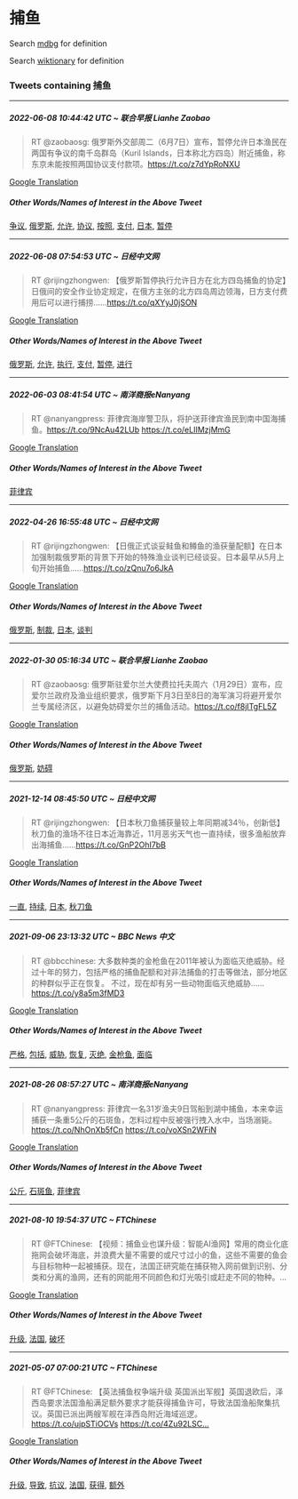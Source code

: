 # 捕鱼

Search [mdbg](https://www.mdbg.net/chinese/dictionary?page=worddict&wdrst=0&wdqb=捕鱼) for definition

Search [wiktionary](https://en.wiktionary.org/wiki/捕鱼) for definition

### Tweets containing 捕鱼

___
##### 2022-06-08 10:44:42 UTC ~ 联合早报 Lianhe Zaobao
> RT @zaobaosg: 俄罗斯外交部周二（6月7日）宣布，暂停允许日本渔民在两国有争议的南千岛群岛（Kuril Islands，日本称北方四岛）附近捕鱼，称东京未能按照两国协议支付款项。https://t.co/z7dYpRoNXU

[Google Translation](https://translate.google.com/?hi=en&tab=TT&sl=zh-CN&tl=en&op=translate&text=RT+%40zaobaosg%3A+%E4%BF%84%E7%BD%97%E6%96%AF%E5%A4%96%E4%BA%A4%E9%83%A8%E5%91%A8%E4%BA%8C%EF%BC%886%E6%9C%887%E6%97%A5%EF%BC%89%E5%AE%A3%E5%B8%83%EF%BC%8C%E6%9A%82%E5%81%9C%E5%85%81%E8%AE%B8%E6%97%A5%E6%9C%AC%E6%B8%94%E6%B0%91%E5%9C%A8%E4%B8%A4%E5%9B%BD%E6%9C%89%E4%BA%89%E8%AE%AE%E7%9A%84%E5%8D%97%E5%8D%83%E5%B2%9B%E7%BE%A4%E5%B2%9B%EF%BC%88Kuril+Islands%EF%BC%8C%E6%97%A5%E6%9C%AC%E7%A7%B0%E5%8C%97%E6%96%B9%E5%9B%9B%E5%B2%9B%EF%BC%89%E9%99%84%E8%BF%91%E6%8D%95%E9%B1%BC%EF%BC%8C%E7%A7%B0%E4%B8%9C%E4%BA%AC%E6%9C%AA%E8%83%BD%E6%8C%89%E7%85%A7%E4%B8%A4%E5%9B%BD%E5%8D%8F%E8%AE%AE%E6%94%AF%E4%BB%98%E6%AC%BE%E9%A1%B9%E3%80%82https%3A%2F%2Ft.co%2Fz7dYpRoNXU)
##### Other Words/Names of Interest in the Above Tweet
[争议](争议.md), [俄罗斯](俄罗斯.md), [允许](允许.md), [协议](协议.md), [按照](按照.md), [支付](支付.md), [日本](日本.md), [暂停](暂停.md)
___
##### 2022-06-08 07:54:53 UTC ~ 日经中文网
> RT @rijingzhongwen: 【俄罗斯暂停执行允许日方在北方四岛捕鱼的协定】日俄间的安全作业协定规定，在俄方主张的北方四岛周边领海，日方支付费用后可以进行捕捞……https://t.co/qXYyJ0jSON

[Google Translation](https://translate.google.com/?hi=en&tab=TT&sl=zh-CN&tl=en&op=translate&text=RT+%40rijingzhongwen%3A+%E3%80%90%E4%BF%84%E7%BD%97%E6%96%AF%E6%9A%82%E5%81%9C%E6%89%A7%E8%A1%8C%E5%85%81%E8%AE%B8%E6%97%A5%E6%96%B9%E5%9C%A8%E5%8C%97%E6%96%B9%E5%9B%9B%E5%B2%9B%E6%8D%95%E9%B1%BC%E7%9A%84%E5%8D%8F%E5%AE%9A%E3%80%91%E6%97%A5%E4%BF%84%E9%97%B4%E7%9A%84%E5%AE%89%E5%85%A8%E4%BD%9C%E4%B8%9A%E5%8D%8F%E5%AE%9A%E8%A7%84%E5%AE%9A%EF%BC%8C%E5%9C%A8%E4%BF%84%E6%96%B9%E4%B8%BB%E5%BC%A0%E7%9A%84%E5%8C%97%E6%96%B9%E5%9B%9B%E5%B2%9B%E5%91%A8%E8%BE%B9%E9%A2%86%E6%B5%B7%EF%BC%8C%E6%97%A5%E6%96%B9%E6%94%AF%E4%BB%98%E8%B4%B9%E7%94%A8%E5%90%8E%E5%8F%AF%E4%BB%A5%E8%BF%9B%E8%A1%8C%E6%8D%95%E6%8D%9E%E2%80%A6%E2%80%A6https%3A%2F%2Ft.co%2FqXYyJ0jSON)
##### Other Words/Names of Interest in the Above Tweet
[俄罗斯](俄罗斯.md), [允许](允许.md), [执行](执行.md), [支付](支付.md), [暂停](暂停.md), [进行](进行.md)
___
##### 2022-06-03 08:41:54 UTC ~ 南洋商报eNanyang
> RT @nanyangpress: 菲律宾海岸警卫队，将护送菲律宾渔民到南中国海捕鱼。https://t.co/9NcAu42LUb https://t.co/eLIIMzjMmG

[Google Translation](https://translate.google.com/?hi=en&tab=TT&sl=zh-CN&tl=en&op=translate&text=RT+%40nanyangpress%3A+%E8%8F%B2%E5%BE%8B%E5%AE%BE%E6%B5%B7%E5%B2%B8%E8%AD%A6%E5%8D%AB%E9%98%9F%EF%BC%8C%E5%B0%86%E6%8A%A4%E9%80%81%E8%8F%B2%E5%BE%8B%E5%AE%BE%E6%B8%94%E6%B0%91%E5%88%B0%E5%8D%97%E4%B8%AD%E5%9B%BD%E6%B5%B7%E6%8D%95%E9%B1%BC%E3%80%82https%3A%2F%2Ft.co%2F9NcAu42LUb+https%3A%2F%2Ft.co%2FeLIIMzjMmG)
##### Other Words/Names of Interest in the Above Tweet
[菲律宾](菲律宾.md)
___
##### 2022-04-26 16:55:48 UTC ~ 日经中文网
> RT @rijingzhongwen: 【日俄正式谈妥鲑鱼和鳟鱼的渔获量配额】在日本加强制裁俄罗斯的背景下开始的特殊渔业谈判已经谈妥。日本最早从5月上旬开始捕鱼……https://t.co/zQnu7o6JkA

[Google Translation](https://translate.google.com/?hi=en&tab=TT&sl=zh-CN&tl=en&op=translate&text=RT+%40rijingzhongwen%3A+%E3%80%90%E6%97%A5%E4%BF%84%E6%AD%A3%E5%BC%8F%E8%B0%88%E5%A6%A5%E9%B2%91%E9%B1%BC%E5%92%8C%E9%B3%9F%E9%B1%BC%E7%9A%84%E6%B8%94%E8%8E%B7%E9%87%8F%E9%85%8D%E9%A2%9D%E3%80%91%E5%9C%A8%E6%97%A5%E6%9C%AC%E5%8A%A0%E5%BC%BA%E5%88%B6%E8%A3%81%E4%BF%84%E7%BD%97%E6%96%AF%E7%9A%84%E8%83%8C%E6%99%AF%E4%B8%8B%E5%BC%80%E5%A7%8B%E7%9A%84%E7%89%B9%E6%AE%8A%E6%B8%94%E4%B8%9A%E8%B0%88%E5%88%A4%E5%B7%B2%E7%BB%8F%E8%B0%88%E5%A6%A5%E3%80%82%E6%97%A5%E6%9C%AC%E6%9C%80%E6%97%A9%E4%BB%8E5%E6%9C%88%E4%B8%8A%E6%97%AC%E5%BC%80%E5%A7%8B%E6%8D%95%E9%B1%BC%E2%80%A6%E2%80%A6https%3A%2F%2Ft.co%2FzQnu7o6JkA)
##### Other Words/Names of Interest in the Above Tweet
[俄罗斯](俄罗斯.md), [制裁](制裁.md), [日本](日本.md), [谈判](谈判.md)
___
##### 2022-01-30 05:16:34 UTC ~ 联合早报 Lianhe Zaobao
> RT @zaobaosg: 俄罗斯驻爱尔兰大使费拉托夫周六（1月29日）宣布，应爱尔兰政府及渔业组织要求，俄罗斯下月3日至8日的海军演习将避开爱尔兰专属经济区，以避免妨碍爱尔兰的捕鱼活动。https://t.co/f8jITgFL5Z

[Google Translation](https://translate.google.com/?hi=en&tab=TT&sl=zh-CN&tl=en&op=translate&text=RT+%40zaobaosg%3A+%E4%BF%84%E7%BD%97%E6%96%AF%E9%A9%BB%E7%88%B1%E5%B0%94%E5%85%B0%E5%A4%A7%E4%BD%BF%E8%B4%B9%E6%8B%89%E6%89%98%E5%A4%AB%E5%91%A8%E5%85%AD%EF%BC%881%E6%9C%8829%E6%97%A5%EF%BC%89%E5%AE%A3%E5%B8%83%EF%BC%8C%E5%BA%94%E7%88%B1%E5%B0%94%E5%85%B0%E6%94%BF%E5%BA%9C%E5%8F%8A%E6%B8%94%E4%B8%9A%E7%BB%84%E7%BB%87%E8%A6%81%E6%B1%82%EF%BC%8C%E4%BF%84%E7%BD%97%E6%96%AF%E4%B8%8B%E6%9C%883%E6%97%A5%E8%87%B38%E6%97%A5%E7%9A%84%E6%B5%B7%E5%86%9B%E6%BC%94%E4%B9%A0%E5%B0%86%E9%81%BF%E5%BC%80%E7%88%B1%E5%B0%94%E5%85%B0%E4%B8%93%E5%B1%9E%E7%BB%8F%E6%B5%8E%E5%8C%BA%EF%BC%8C%E4%BB%A5%E9%81%BF%E5%85%8D%E5%A6%A8%E7%A2%8D%E7%88%B1%E5%B0%94%E5%85%B0%E7%9A%84%E6%8D%95%E9%B1%BC%E6%B4%BB%E5%8A%A8%E3%80%82https%3A%2F%2Ft.co%2Ff8jITgFL5Z)
##### Other Words/Names of Interest in the Above Tweet
[俄罗斯](俄罗斯.md), [妨碍](妨碍.md)
___
##### 2021-12-14 08:45:50 UTC ~ 日经中文网
> RT @rijingzhongwen: 【日本秋刀鱼捕获量较上年同期减34％，创新低】秋刀鱼的渔场不往日本近海靠近，11月恶劣天气也一直持续，很多渔船放弃出海捕鱼……https://t.co/GnP2OhI7bB

[Google Translation](https://translate.google.com/?hi=en&tab=TT&sl=zh-CN&tl=en&op=translate&text=RT+%40rijingzhongwen%3A+%E3%80%90%E6%97%A5%E6%9C%AC%E7%A7%8B%E5%88%80%E9%B1%BC%E6%8D%95%E8%8E%B7%E9%87%8F%E8%BE%83%E4%B8%8A%E5%B9%B4%E5%90%8C%E6%9C%9F%E5%87%8F34%EF%BC%85%EF%BC%8C%E5%88%9B%E6%96%B0%E4%BD%8E%E3%80%91%E7%A7%8B%E5%88%80%E9%B1%BC%E7%9A%84%E6%B8%94%E5%9C%BA%E4%B8%8D%E5%BE%80%E6%97%A5%E6%9C%AC%E8%BF%91%E6%B5%B7%E9%9D%A0%E8%BF%91%EF%BC%8C11%E6%9C%88%E6%81%B6%E5%8A%A3%E5%A4%A9%E6%B0%94%E4%B9%9F%E4%B8%80%E7%9B%B4%E6%8C%81%E7%BB%AD%EF%BC%8C%E5%BE%88%E5%A4%9A%E6%B8%94%E8%88%B9%E6%94%BE%E5%BC%83%E5%87%BA%E6%B5%B7%E6%8D%95%E9%B1%BC%E2%80%A6%E2%80%A6https%3A%2F%2Ft.co%2FGnP2OhI7bB)
##### Other Words/Names of Interest in the Above Tweet
[一直](一直.md), [持续](持续.md), [日本](日本.md), [秋刀鱼](秋刀鱼.md)
___
##### 2021-09-06 23:13:32 UTC ~ BBC News 中文
> RT @bbcchinese: 大多数种类的金枪鱼在2011年被认为面临灭绝威胁。经过十年的努力，包括严格的捕鱼配额和对非法捕鱼的打击等做法，部分地区的种群似乎正在恢复。 不过，现在却有另一些动物面临灭绝威胁…… https://t.co/y8a5m3fMD3

[Google Translation](https://translate.google.com/?hi=en&tab=TT&sl=zh-CN&tl=en&op=translate&text=RT+%40bbcchinese%3A+%E5%A4%A7%E5%A4%9A%E6%95%B0%E7%A7%8D%E7%B1%BB%E7%9A%84%E9%87%91%E6%9E%AA%E9%B1%BC%E5%9C%A82011%E5%B9%B4%E8%A2%AB%E8%AE%A4%E4%B8%BA%E9%9D%A2%E4%B8%B4%E7%81%AD%E7%BB%9D%E5%A8%81%E8%83%81%E3%80%82%E7%BB%8F%E8%BF%87%E5%8D%81%E5%B9%B4%E7%9A%84%E5%8A%AA%E5%8A%9B%EF%BC%8C%E5%8C%85%E6%8B%AC%E4%B8%A5%E6%A0%BC%E7%9A%84%E6%8D%95%E9%B1%BC%E9%85%8D%E9%A2%9D%E5%92%8C%E5%AF%B9%E9%9D%9E%E6%B3%95%E6%8D%95%E9%B1%BC%E7%9A%84%E6%89%93%E5%87%BB%E7%AD%89%E5%81%9A%E6%B3%95%EF%BC%8C%E9%83%A8%E5%88%86%E5%9C%B0%E5%8C%BA%E7%9A%84%E7%A7%8D%E7%BE%A4%E4%BC%BC%E4%B9%8E%E6%AD%A3%E5%9C%A8%E6%81%A2%E5%A4%8D%E3%80%82+%E4%B8%8D%E8%BF%87%EF%BC%8C%E7%8E%B0%E5%9C%A8%E5%8D%B4%E6%9C%89%E5%8F%A6%E4%B8%80%E4%BA%9B%E5%8A%A8%E7%89%A9%E9%9D%A2%E4%B8%B4%E7%81%AD%E7%BB%9D%E5%A8%81%E8%83%81%E2%80%A6%E2%80%A6+https%3A%2F%2Ft.co%2Fy8a5m3fMD3)
##### Other Words/Names of Interest in the Above Tweet
[严格](严格.md), [包括](包括.md), [威胁](威胁.md), [恢复](恢复.md), [灭绝](灭绝.md), [金枪鱼](金枪鱼.md), [面临](面临.md)
___
##### 2021-08-26 08:57:27 UTC ~ 南洋商报eNanyang
> RT @nanyangpress: 菲律宾一名31岁渔夫9日驾船到湖中捕鱼，本来幸运捕获一条重5公斤的石斑鱼，怎料过程中反被强行拽入水中，当场溺毙。https://t.co/NhOnXb5fCn https://t.co/voXSn2WFiN

[Google Translation](https://translate.google.com/?hi=en&tab=TT&sl=zh-CN&tl=en&op=translate&text=RT+%40nanyangpress%3A+%E8%8F%B2%E5%BE%8B%E5%AE%BE%E4%B8%80%E5%90%8D31%E5%B2%81%E6%B8%94%E5%A4%AB9%E6%97%A5%E9%A9%BE%E8%88%B9%E5%88%B0%E6%B9%96%E4%B8%AD%E6%8D%95%E9%B1%BC%EF%BC%8C%E6%9C%AC%E6%9D%A5%E5%B9%B8%E8%BF%90%E6%8D%95%E8%8E%B7%E4%B8%80%E6%9D%A1%E9%87%8D5%E5%85%AC%E6%96%A4%E7%9A%84%E7%9F%B3%E6%96%91%E9%B1%BC%EF%BC%8C%E6%80%8E%E6%96%99%E8%BF%87%E7%A8%8B%E4%B8%AD%E5%8F%8D%E8%A2%AB%E5%BC%BA%E8%A1%8C%E6%8B%BD%E5%85%A5%E6%B0%B4%E4%B8%AD%EF%BC%8C%E5%BD%93%E5%9C%BA%E6%BA%BA%E6%AF%99%E3%80%82https%3A%2F%2Ft.co%2FNhOnXb5fCn+https%3A%2F%2Ft.co%2FvoXSn2WFiN)
##### Other Words/Names of Interest in the Above Tweet
[公斤](公斤.md), [石斑鱼](石斑鱼.md), [菲律宾](菲律宾.md)
___
##### 2021-08-10 19:54:37 UTC ~ FTChinese
> RT @FTChinese: 【视频：捕鱼业也谋升级：智能AI渔网】常用的商业化底拖网会破坏海底，并浪费大量不需要的或尺寸过小的鱼，这些不需要的鱼会与目标物种一起被捕获。现在，法国正研究能在捕获物入网前做到识别、分类和分离的渔网，还有的网能用不同颜色和灯光吸引或赶走不同的物种。…

[Google Translation](https://translate.google.com/?hi=en&tab=TT&sl=zh-CN&tl=en&op=translate&text=RT+%40FTChinese%3A+%E3%80%90%E8%A7%86%E9%A2%91%EF%BC%9A%E6%8D%95%E9%B1%BC%E4%B8%9A%E4%B9%9F%E8%B0%8B%E5%8D%87%E7%BA%A7%EF%BC%9A%E6%99%BA%E8%83%BDAI%E6%B8%94%E7%BD%91%E3%80%91%E5%B8%B8%E7%94%A8%E7%9A%84%E5%95%86%E4%B8%9A%E5%8C%96%E5%BA%95%E6%8B%96%E7%BD%91%E4%BC%9A%E7%A0%B4%E5%9D%8F%E6%B5%B7%E5%BA%95%EF%BC%8C%E5%B9%B6%E6%B5%AA%E8%B4%B9%E5%A4%A7%E9%87%8F%E4%B8%8D%E9%9C%80%E8%A6%81%E7%9A%84%E6%88%96%E5%B0%BA%E5%AF%B8%E8%BF%87%E5%B0%8F%E7%9A%84%E9%B1%BC%EF%BC%8C%E8%BF%99%E4%BA%9B%E4%B8%8D%E9%9C%80%E8%A6%81%E7%9A%84%E9%B1%BC%E4%BC%9A%E4%B8%8E%E7%9B%AE%E6%A0%87%E7%89%A9%E7%A7%8D%E4%B8%80%E8%B5%B7%E8%A2%AB%E6%8D%95%E8%8E%B7%E3%80%82%E7%8E%B0%E5%9C%A8%EF%BC%8C%E6%B3%95%E5%9B%BD%E6%AD%A3%E7%A0%94%E7%A9%B6%E8%83%BD%E5%9C%A8%E6%8D%95%E8%8E%B7%E7%89%A9%E5%85%A5%E7%BD%91%E5%89%8D%E5%81%9A%E5%88%B0%E8%AF%86%E5%88%AB%E3%80%81%E5%88%86%E7%B1%BB%E5%92%8C%E5%88%86%E7%A6%BB%E7%9A%84%E6%B8%94%E7%BD%91%EF%BC%8C%E8%BF%98%E6%9C%89%E7%9A%84%E7%BD%91%E8%83%BD%E7%94%A8%E4%B8%8D%E5%90%8C%E9%A2%9C%E8%89%B2%E5%92%8C%E7%81%AF%E5%85%89%E5%90%B8%E5%BC%95%E6%88%96%E8%B5%B6%E8%B5%B0%E4%B8%8D%E5%90%8C%E7%9A%84%E7%89%A9%E7%A7%8D%E3%80%82%E2%80%A6)
##### Other Words/Names of Interest in the Above Tweet
[升级](升级.md), [法国](法国.md), [破坏](破坏.md)
___
##### 2021-05-07 07:00:21 UTC ~ FTChinese
> RT @FTChinese: 【英法捕鱼权争端升级 英国派出军舰】英国退欧后，泽西岛要求法国渔船满足额外要求才能获得捕鱼许可，导致法国渔船聚集抗议。英国已派出两艘军舰在泽西岛附近海域巡逻。https://t.co/ujpSTiOCVs https://t.co/4Zu92LSC…

[Google Translation](https://translate.google.com/?hi=en&tab=TT&sl=zh-CN&tl=en&op=translate&text=RT+%40FTChinese%3A+%E3%80%90%E8%8B%B1%E6%B3%95%E6%8D%95%E9%B1%BC%E6%9D%83%E4%BA%89%E7%AB%AF%E5%8D%87%E7%BA%A7+%E8%8B%B1%E5%9B%BD%E6%B4%BE%E5%87%BA%E5%86%9B%E8%88%B0%E3%80%91%E8%8B%B1%E5%9B%BD%E9%80%80%E6%AC%A7%E5%90%8E%EF%BC%8C%E6%B3%BD%E8%A5%BF%E5%B2%9B%E8%A6%81%E6%B1%82%E6%B3%95%E5%9B%BD%E6%B8%94%E8%88%B9%E6%BB%A1%E8%B6%B3%E9%A2%9D%E5%A4%96%E8%A6%81%E6%B1%82%E6%89%8D%E8%83%BD%E8%8E%B7%E5%BE%97%E6%8D%95%E9%B1%BC%E8%AE%B8%E5%8F%AF%EF%BC%8C%E5%AF%BC%E8%87%B4%E6%B3%95%E5%9B%BD%E6%B8%94%E8%88%B9%E8%81%9A%E9%9B%86%E6%8A%97%E8%AE%AE%E3%80%82%E8%8B%B1%E5%9B%BD%E5%B7%B2%E6%B4%BE%E5%87%BA%E4%B8%A4%E8%89%98%E5%86%9B%E8%88%B0%E5%9C%A8%E6%B3%BD%E8%A5%BF%E5%B2%9B%E9%99%84%E8%BF%91%E6%B5%B7%E5%9F%9F%E5%B7%A1%E9%80%BB%E3%80%82https%3A%2F%2Ft.co%2FujpSTiOCVs+https%3A%2F%2Ft.co%2F4Zu92LSC%E2%80%A6)
##### Other Words/Names of Interest in the Above Tweet
[升级](升级.md), [导致](导致.md), [抗议](抗议.md), [法国](法国.md), [获得](获得.md), [额外](额外.md)
